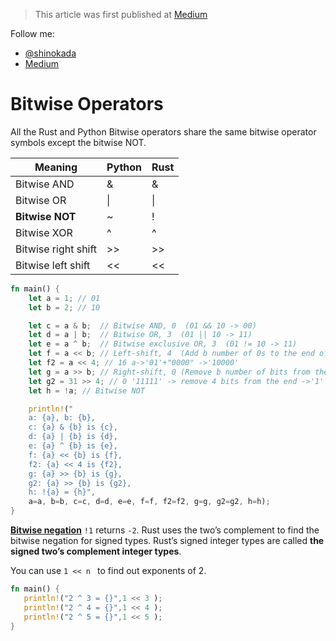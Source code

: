 > This article was first published at [Medium](https://towardsdatascience.com/a-comprehensive-tutorial-to-rust-operators-for-beginners-11554b2c64d4)

Follow me:
- [@shinokada](https://twitter.com/shinokada)
- [Medium](https://medium.com/@shinichiokada)


# Bitwise Operators

All the Rust and Python Bitwise operators share the same bitwise operator symbols except the bitwise NOT.

| Meaning             | Python | Rust |
| ------------------- | ------ | ---- |
| Bitwise AND         | &      | &    |
| Bitwise OR          | \|     | \|   |
| **Bitwise NOT**     | ~      | !    |
| Bitwise XOR         | ^      | ^    |
| Bitwise right shift | >>     | >>   |
| Bitwise left shift  | <<     | <<   |


```rust runnable
fn main() {
    let a = 1; // 01
    let b = 2; // 10

    let c = a & b;  // Bitwise AND, 0  (01 && 10 -> 00)
    let d = a | b;  // Bitwise OR, 3  (01 || 10 -> 11)
    let e = a ^ b;  // Bitwise exclusive OR, 3  (01 != 10 -> 11)
    let f = a << b; // Left-shift, 4  (Add b number of 0s to the end of a -> '01'+'00' -> 100)
    let f2 = a << 4; // 16 a->'01'+"0000" ->'10000'
    let g = a >> b; // Right-shift, 0 (Remove b number of bits from the end of a -> 01 -> 0)
    let g2 = 31 >> 4; // 0 '11111' -> remove 4 bits from the end ->'1'
    let h = !a; // Bitwise NOT 

    println!("
    a: {a}, b: {b}, 
    c: {a} & {b} is {c}, 
    d: {a} | {b} is {d}, 
    e: {a} ^ {b} is {e},
    f: {a} << {b} is {f},
    f2: {a} << 4 is {f2},
    g: {a} >> {b} is {g},
    g2: {a} >> {b} is {g2},
    h: !{a} = {h}", 
    a=a, b=b, c=c, d=d, e=e, f=f, f2=f2, g=g, g2=g2, h=h);
}
```

[**Bitwise negation**](https://towardsdatascience.com/unsinged-signed-integers-and-casting-in-rust-9a847bfc398f) `!1` returns `-2`. Rust uses the two’s complement to find the bitwise negation for signed types. Rust’s signed integer types are called **the signed two’s complement integer types**.

You can use `1 << n ` to find out exponents of 2.

```rust runnable
fn main() {
   println!("2 ^ 3 = {}",1 << 3 );
   println!("2 ^ 4 = {}",1 << 4 );
   println!("2 ^ 5 = {}",1 << 5 );
}
```